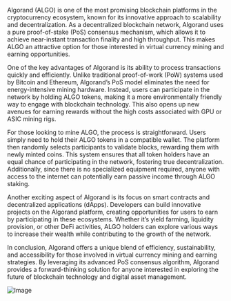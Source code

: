 Algorand (ALGO) is one of the most promising blockchain platforms in the cryptocurrency ecosystem, known for its innovative approach to scalability and decentralization. As a decentralized blockchain network, Algorand uses a pure proof-of-stake (PoS) consensus mechanism, which allows it to achieve near-instant transaction finality and high throughput. This makes ALGO an attractive option for those interested in virtual currency mining and earning opportunities.

One of the key advantages of Algorand is its ability to process transactions quickly and efficiently. Unlike traditional proof-of-work (PoW) systems used by Bitcoin and Ethereum, Algorand’s PoS model eliminates the need for energy-intensive mining hardware. Instead, users can participate in the network by holding ALGO tokens, making it a more environmentally friendly way to engage with blockchain technology. This also opens up new avenues for earning rewards without the high costs associated with GPU or ASIC mining rigs.

For those looking to mine ALGO, the process is straightforward. Users simply need to hold their ALGO tokens in a compatible wallet. The platform then randomly selects participants to validate blocks, rewarding them with newly minted coins. This system ensures that all token holders have an equal chance of participating in the network, fostering true decentralization. Additionally, since there is no specialized equipment required, anyone with access to the internet can potentially earn passive income through ALGO staking.

Another exciting aspect of Algorand is its focus on smart contracts and decentralized applications (dApps). Developers can build innovative projects on the Algorand platform, creating opportunities for users to earn by participating in these ecosystems. Whether it’s yield farming, liquidity provision, or other DeFi activities, ALGO holders can explore various ways to increase their wealth while contributing to the growth of the network.

In conclusion, Algorand offers a unique blend of efficiency, sustainability, and accessibility for those involved in virtual currency mining and earning strategies. By leveraging its advanced PoS consensus algorithm, Algorand provides a forward-thinking solution for anyone interested in exploring the future of blockchain technology and digital asset management.

![Image](https://github.com/user-attachments/assets/b8266eee-691e-4ee1-99ef-bfa10d234fd4)